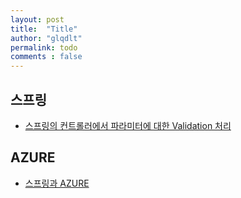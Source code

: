 ```yaml
---
layout: post
title:  "Title"
author: "glqdlt"
permalink: todo
comments : false
---
```


## 스프링

+ [스프링의 컨트롤러에서 파라미터에 대한 Validation 처리](/technics/스프링과Validation.md)

## AZURE

+ [스프링과 AZURE](/technics/AZURE와스프링.md)